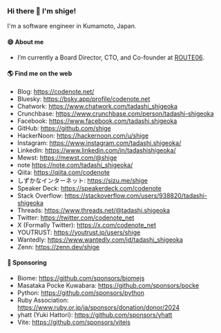 ### Hi there 👋 I'm shige!

I'm a software engineer in Kumamoto, Japan.

#### 😄 About me

- I’m currently a Board Director, CTO, and Co-founder at [ROUTE06](https://route06.co.jp/).

#### 🌎 Find me on the web

- Blog: https://codenote.net/
- Bluesky: https://bsky.app/profile/codenote.net
- Chatwork: https://www.chatwork.com/tadashi_shigeoka
- Crunchbase: https://www.crunchbase.com/person/tadashi-shigeoka
- Facebook: https://www.facebook.com/tadashi.shigeoka
- GitHub: https://github.com/shige
- HackerNoon: https://hackernoon.com/u/shige
- Instagram: https://www.instagram.com/tadashi.shigeoka/
- LinkedIn: https://www.linkedin.com/in/tadashishigeoka/
- Mewst: https://mewst.com/@shige
- note https://note.com/tadashi_shigeoka/
- Qiita: https://qiita.com/codenote
- しずかなインターネット: https://sizu.me/shige
- Speaker Deck: https://speakerdeck.com/codenote
- Stack Overflow: https://stackoverflow.com/users/938820/tadashi-shigeoka
- Threads: https://www.threads.net/@tadashi.shigeoka
- Twitter: https://twitter.com/codenote_net
- X (Formally Twitter): https://x.com/codenote_net
- YOUTRUST: https://youtrust.jp/users/shige
- Wantedly: https://www.wantedly.com/id/tadashi_shigeoka
- Zenn: https://zenn.dev/shige

#### 💖 Sponsoring
- Biome: https://github.com/sponsors/biomejs
- Masataka Pocke Kuwabara: https://github.com/sponsors/pocke
- Python: https://github.com/sponsors/python
- Ruby Association: https://www.ruby.or.jp/ja/sponsors/donation/donor/2024
- yhatt (Yuki Hattori): https://github.com/sponsors/yhatt
- Vite: https://github.com/sponsors/vitejs
